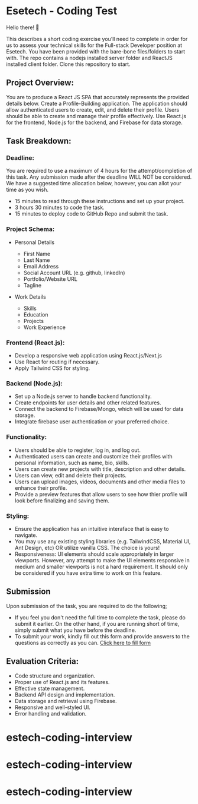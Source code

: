 # Esetech - Coding Test

Hello there! 👋

This describes a short coding exercise you’ll need to complete in order for us to assess your technical skills for the Full-stack Developer position at Esetech. You have been provided with the bare-bone files/folders to start with. The repo contains a nodejs installed server folder and ReactJS installed client folder. Clone this repository to start.

## Project Overview:

You are to produce a React JS SPA that accurately represents the provided details below. Create a Profile-Building application. The application should allow authenticated users to create, edit, and delete their profile. Users should be able to create and manage their profile effectively. Use React.js for the frontend, Node.js for the backend, and Firebase for data storage.

## Task Breakdown:

### Deadline:

You are required to use a maximum of 4 hours for the attempt/completion of this task. Any submission made after the deadline WILL NOT be considered. We have a suggested time allocation below, however, you can allot your time as you wish.

- 15 minutes to read through these instructions and set up your project.
- 3 hours 30 minutes to code the task.
- 15 minutes to deploy code to GitHub Repo and submit the task.

### Project Schema:

- Personal Details

  - First Name
  - Last Name
  - Email Address
  - Social Account URL (e.g. github, linkedIn)
  - Portfolio/Website URL
  - Tagline

- Work Details
  - Skills
  - Education
  - Projects
  - Work Experience

### Frontend (React.js):

- Develop a responsive web application using React.js/Next.js
- Use React for routing if necessary.
- Apply Tailwind CSS for styling.

### Backend (Node.js):

- Set up a Node.js server to handle backend functionality.
- Create endpoints for user details and other related features.
- Connect the backend to Firebase/Mongo, which will be used for data storage.
- Integrate firebase user authentication or your preferred choice.

### Functionality:

- Users should be able to register, log in, and log out.
- Authenticated users can create and customize their profiles with personal information, such as name, bio, skills.
- Users can create new projects with title, description and other details.
- Users can view, edit and delete their projects.
- Users can upload images, videos, documents and other media files to enhance their profile.
- Provide a preview features that allow users to see how thier profile will look before finalizing and saving them.

### Styling:

- Ensure the application has an intuitive interaface that is easy to navigate.
- You may use any existing styling libraries (e.g. TailwindCSS, Material UI, Ant Design, etc) OR utilize vanilla CSS. The choice is yours!
- Responsiveness: UI elements should scale appropriately in larger viewports. However, any attempt to make the UI elements responsive in medium and smaller viewports is not a hard requirement. It should only be considered if you have extra time to work on this feature.

## Submission

Upon submission of the task, you are required to do the following;

- If you feel you don't need the full time to complete the task, please do submit it earlier. On the other hand, if you are running short of time, simply submit what you have before the deadline.
- To submit your work, kindly fill out this form and provide answers to the questions as correctly as you can.
  [Click here to fill form](https://docs.google.com/forms/d/e/1FAIpQLSd3g_5Z8qRknigVCX3-5JfIa6JDXBLNbxJeStjXP24AnTjGcg/viewform)

## Evaluation Criteria:

- Code structure and organization.
- Proper use of React.js and its features.
- Effective state management.
- Backend API design and implementation.
- Data storage and retrieval using Firebase.
- Responsive and well-styled UI.
- Error handling and validation.
# estech-coding-interview
# estech-coding-interview
# estech-coding-interview
